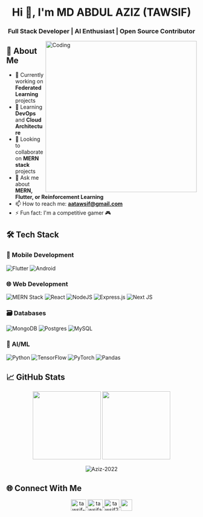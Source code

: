


<h1 align="center">Hi 👋, I'm MD ABDUL AZIZ (TAWSIF)</h1>
<h3 align="center">Full Stack Developer | AI Enthusiast | Open Source Contributor</h3>

<img align="right" alt="Coding" width="400" src="https://geeky01adarsh.netlify.app/assets/profile1-d123abc2.gif">

## 🚀 About Me

- 🔭 Currently working on **Federated Learning** projects
- 🌱 Learning **DevOps** and **Cloud Architecture**
- 👯 Looking to collaborate on **MERN stack** projects
- 💬 Ask me about **MERN, Flutter, or Reinforcement Learning**
- 📫 How to reach me: **aatawsif@gmail.com**
- ⚡ Fun fact: I'm a competitive gamer 🎮

## 🛠 Tech Stack

### 📱 Mobile Development
![Flutter](https://img.shields.io/badge/Flutter-%2302569B.svg?style=for-the-badge&logo=Flutter&logoColor=white)
![Android](https://img.shields.io/badge/Android-3DDC84?style=for-the-badge&logo=android&logoColor=white)

### 🌐 Web Development
![MERN Stack](https://img.shields.io/badge/MERN-00F72B?style=for-the-badge&logo=mongodb&logoColor=white)
![React](https://img.shields.io/badge/react-%2320232a.svg?style=for-the-badge&logo=react&logoColor=%2361DAFB)
![NodeJS](https://img.shields.io/badge/node.js-6DA55F?style=for-the-badge&logo=node.js&logoColor=white)
![Express.js](https://img.shields.io/badge/express.js-%23404d59.svg?style=for-the-badge&logo=express&logoColor=%2361DAFB)
![Next JS](https://img.shields.io/badge/Next-black?style=for-the-badge&logo=next.js&logoColor=white)

### 🗃 Databases
![MongoDB](https://img.shields.io/badge/MongoDB-%234ea94b.svg?style=for-the-badge&logo=mongodb&logoColor=white)
![Postgres](https://img.shields.io/badge/postgres-%23316192.svg?style=for-the-badge&logo=postgresql&logoColor=white)
![MySQL](https://img.shields.io/badge/mysql-%2300f.svg?style=for-the-badge&logo=mysql&logoColor=white)

### 🤖 AI/ML
![Python](https://img.shields.io/badge/python-3670A0?style=for-the-badge&logo=python&logoColor=ffdd54)
![TensorFlow](https://img.shields.io/badge/TensorFlow-%23FF6F00.svg?style=for-the-badge&logo=TensorFlow&logoColor=white)
![PyTorch](https://img.shields.io/badge/PyTorch-%23EE4C2C.svg?style=for-the-badge&logo=PyTorch&logoColor=white)
![Pandas](https://img.shields.io/badge/pandas-%23150458.svg?style=for-the-badge&logo=pandas&logoColor=white)

## 📈 GitHub Stats

<div align="center">
  

  
  <p align="center">
    <img height="180em" src="https://github-readme-stats.vercel.app/api?username=Aziz-2022&show_icons=true&theme=dark&include_all_commits=true&count_private=true"/>
    <img height="180em" src="https://github-readme-stats.vercel.app/api/top-langs/?username=Aziz-2022&layout=compact&langs_count=8&theme=dark"/>
  </p>
  
  <p align="center">
    <img src="https://github-readme-streak-stats.herokuapp.com/?user=Aziz-2022&theme=dark" alt="Aziz-2022" />
  </p>
</div>

## 🌐 Connect With Me

<p align="center">
  <a href="https://linkedin.com/in/tawsif-ahmed-85b909364" target="blank">
    <img align="center" src="https://raw.githubusercontent.com/rahuldkjain/github-profile-readme-generator/master/src/images/icons/Social/linked-in-alt.svg" alt="tawsif-ahmed-85b909364" height="30" width="40" />
  </a>
  <a href="https://kaggle.com/tawsifahmed47013" target="blank">
    <img align="center" src="https://raw.githubusercontent.com/rahuldkjain/github-profile-readme-generator/master/src/images/icons/Social/kaggle.svg" alt="tawsifahmed47013" height="30" width="40" />
  </a>
  <a href="https://discord.gg/tawsif2975" target="blank">
    <img align="center" src="https://raw.githubusercontent.com/rahuldkjain/github-profile-readme-generator/master/src/images/icons/Social/discord.svg" alt="tawsif2975" height="30" width="40" />
  </a>
  <a href="mailto:aatawsif@gmail.com">
    <img align="center" src="https://img.shields.io/badge/Gmail-D14836?style=for-the-badge&logo=gmail&logoColor=white" height="30" />
  </a>
</p>
